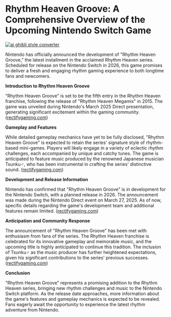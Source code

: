 # Rhythm Heaven Groove: A Comprehensive Overview of the Upcoming Nintendo Switch Game

[![ai ghibli style converter](https://i.imgur.com/dwt8Y5G.gif)](https://witbeam.net/slzx)

Nintendo has officially announced the development of "Rhythm Heaven Groove," the latest installment in the acclaimed Rhythm Heaven series. Scheduled for release on the Nintendo Switch in 2026, this game promises to deliver a fresh and engaging rhythm gaming experience to both longtime fans and newcomers.

**Introduction to Rhythm Heaven Groove**

"Rhythm Heaven Groove" is set to be the fifth entry in the Rhythm Heaven franchise, following the release of "Rhythm Heaven Megamix" in 2015. The game was unveiled during Nintendo's March 2025 Direct presentation, generating significant excitement within the gaming community. ([rectifygaming.com](https://rectifygaming.com/rhythm-heaven-groove-arrives-to-nintendo-switch-in-2026/?utm_source=openai))

**Gameplay and Features**

While detailed gameplay mechanics have yet to be fully disclosed, "Rhythm Heaven Groove" is expected to retain the series' signature style of rhythm-based mini-games. Players will likely engage in a variety of eclectic rhythm challenges, each accompanied by unique and catchy tunes. The game is anticipated to feature music produced by the renowned Japanese musician Tsunku♂, who has been instrumental in crafting the series' distinctive sound. ([rectifygaming.com](https://rectifygaming.com/rhythm-heaven-groove-arrives-to-nintendo-switch-in-2026/?utm_source=openai))

**Development and Release Information**

Nintendo has confirmed that "Rhythm Heaven Groove" is in development for the Nintendo Switch, with a planned release in 2026. The announcement was made during the Nintendo Direct event on March 27, 2025. As of now, specific details regarding the game's development team and additional features remain limited. ([rectifygaming.com](https://rectifygaming.com/rhythm-heaven-groove-arrives-to-nintendo-switch-in-2026/?utm_source=openai))

**Anticipation and Community Response**

The announcement of "Rhythm Heaven Groove" has been met with enthusiasm from fans of the series. The Rhythm Heaven franchise is celebrated for its innovative gameplay and memorable music, and the upcoming title is highly anticipated to continue this tradition. The inclusion of Tsunku♂ as the music producer has further heightened expectations, given his significant contributions to the series' previous successes. ([rectifygaming.com](https://rectifygaming.com/rhythm-heaven-groove-arrives-to-nintendo-switch-in-2026/?utm_source=openai))

**Conclusion**

"Rhythm Heaven Groove" represents a promising addition to the Rhythm Heaven series, bringing new rhythm challenges and music to the Nintendo Switch platform. As the release date approaches, more information about the game's features and gameplay mechanics is expected to be revealed. Fans eagerly await the opportunity to experience the latest rhythm adventure from Nintendo.